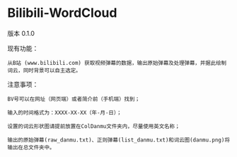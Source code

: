 # Bilibili-WordCloud

版本 0.1.0

现有功能：

    从B站 (www.bilibili.com) 获取视频弹幕的数据，输出原始弹幕及处理弹幕，并据此绘制词云，同时背景可以自主选定。
    
注意事项：

    BV号可以在网址（网页端）或者简介前（手机端）找到；
    
    输入的时间格式为：XXXX-XX-XX（年-月-日）；
    
    设置的词云形状图请提前放置在ColDanmu文件夹内，尽量使用英文名称；
    
    输出的原始弹幕(raw_danmu.txt)、正则弹幕(list_danmu.txt)和词云图(danmu.png)将输出在总文件夹中。
